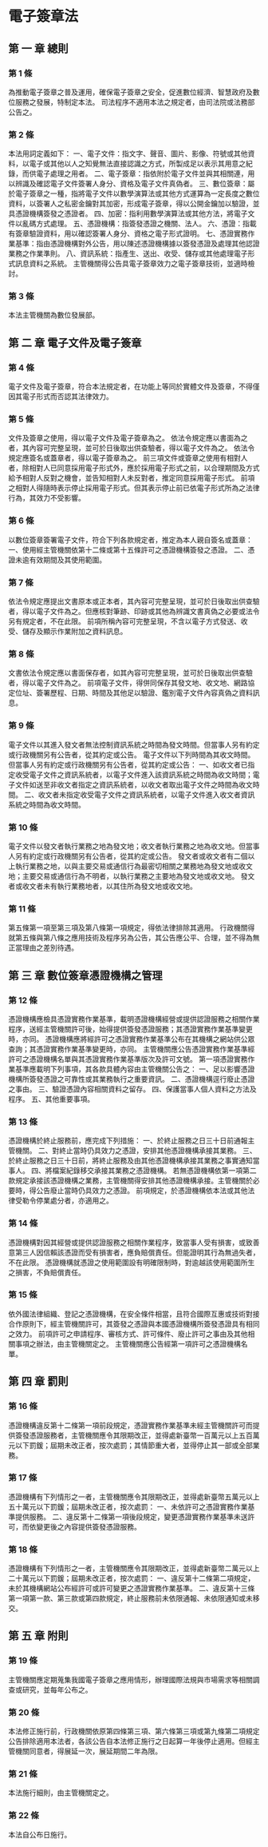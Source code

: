 # 電子簽章法

##    第 一 章 總則

### 第 1 條

為推動電子簽章之普及運用，確保電子簽章之安全，促進數位經濟、智慧政府及數位服務之發展，特制定本法。
司法程序不適用本法之規定者，由司法院或法務部公告之。

### 第 2 條

本法用詞定義如下：
一、電子文件：指文字、聲音、圖片、影像、符號或其他資料，以電子或其他以人之知覺無法直接認識之方式，所製成足以表示其用意之紀錄，而供電子處理之用者。
二、電子簽章：指依附於電子文件並與其相關連，用以辨識及確認電子文件簽署人身分、資格及電子文件真偽者。
三、數位簽章：屬於電子簽章之一種，指將電子文件以數學演算法或其他方式運算為一定長度之數位資料，以簽署人之私密金鑰對其加密，形成電子簽章，得以公開金鑰加以驗證，並具憑證機構簽發之憑證者。
四、加密：指利用數學演算法或其他方法，將電子文件以亂碼方式處理。
五、憑證機構：指簽發憑證之機關、法人。
六、憑證：指載有簽章驗證資料，用以確認簽署人身分、資格之電子形式證明。
七、憑證實務作業基準：指由憑證機構對外公告，用以陳述憑證機構據以簽發憑證及處理其他認證業務之作業準則。
八、資訊系統：指產生、送出、收受、儲存或其他處理電子形式訊息資料之系統。
主管機關得公告具電子簽章效力之電子簽章技術，並適時檢討。

### 第 3 條

本法主管機關為數位發展部。

##    第 二 章 電子文件及電子簽章

### 第 4 條

電子文件及電子簽章，符合本法規定者，在功能上等同於實體文件及簽章，不得僅因其電子形式而否認其法律效力。

### 第 5 條

文件及簽章之使用，得以電子文件及電子簽章為之。
依法令規定應以書面為之者，其內容可完整呈現，並可於日後取出供查驗者，得以電子文件為之。
依法令規定應簽名或蓋章者，得以電子簽章為之。
前三項文件或簽章之使用有相對人者，除相對人已同意採用電子形式外，應於採用電子形式之前，以合理期間及方式給予相對人反對之機會，並告知相對人未反對者，推定同意採用電子形式。
前項之相對人得隨時表示停止採用電子形式。但其表示停止前已依電子形式所為之法律行為，其效力不受影響。

### 第 6 條

以數位簽章簽署電子文件，符合下列各款規定者，推定為本人親自簽名或蓋章：
一、使用經主管機關依第十二條或第十五條許可之憑證機構簽發之憑證。
二、憑證未逾有效期間及其使用範圍。

### 第 7 條

依法令規定應提出文書原本或正本者，其內容可完整呈現，並可於日後取出供查驗者，得以電子文件為之。但應核對筆跡、印跡或其他為辨識文書真偽之必要或法令另有規定者，不在此限。
前項所稱內容可完整呈現，不含以電子方式發送、收受、儲存及顯示作業附加之資料訊息。

### 第 8 條

文書依法令規定應以書面保存者，如其內容可完整呈現，並可於日後取出供查驗者，得以電子文件為之。
前項電子文件，得併同保存其發文地、收文地、網路協定位址、簽署歷程、日期、時間及其他足以驗證、鑑別電子文件內容真偽之資料訊息。

### 第 9 條

電子文件以其進入發文者無法控制資訊系統之時間為發文時間。但當事人另有約定或行政機關另有公告者，從其約定或公告。
電子文件以下列時間為其收文時間。但當事人另有約定或行政機關另有公告者，從其約定或公告：
一、如收文者已指定收受電子文件之資訊系統者，以電子文件進入該資訊系統之時間為收文時間；電子文件如送至非收文者指定之資訊系統者，以收文者取出電子文件之時間為收文時間。
二、收文者未指定收受電子文件之資訊系統者，以電子文件進入收文者資訊系統之時間為收文時間。

### 第 10 條

電子文件以發文者執行業務之地為發文地；收文者執行業務之地為收文地。但當事人另有約定或行政機關另有公告者，從其約定或公告。
發文者或收文者有二個以上執行業務之地，以與主要交易或通信行為最密切相關之業務地為發文地或收文地；主要交易或通信行為不明者，以執行業務之主要地為發文地或收文地。
發文者或收文者未有執行業務地者，以其住所為發文地或收文地。

### 第 11 條

第五條第一項至第三項及第八條第一項規定，得依法律排除其適用。
行政機關得就第五條與第八條之應用技術及程序另為公告，其公告應公平、合理，並不得為無正當理由之差別待遇。

##    第 三 章 數位簽章憑證機構之管理

### 第 12 條

憑證機構應檢具憑證實務作業基準，載明憑證機構經營或提供認證服務之相關作業程序，送經主管機關許可後，始得提供簽發憑證服務；其憑證實務作業基準變更時，亦同。
憑證機構應將經許可之憑證實務作業基準公布在其機構之網站供公眾查詢；其憑證實務作業基準變更時，亦同。
主管機關應公告憑證實務作業基準經許可之憑證機構名單與其憑證實務作業基準版次及許可文號。
第一項憑證實務作業基準應載明下列事項，其各款具體內容由主管機關公告之：
一、足以影響憑證機構所簽發憑證之可靠性或其業務執行之重要資訊。
二、憑證機構逕行廢止憑證之事由。
三、驗證憑證內容相關資料之留存。
四、保護當事人個人資料之方法及程序。
五、其他重要事項。

### 第 13 條

憑證機構於終止服務前，應完成下列措施：
一、於終止服務之日三十日前通報主管機關。
二、對終止當時仍具效力之憑證，安排其他憑證機構承接其業務。
三、於終止服務之日三十日前，將終止服務及由其他憑證機構承接其業務之事實通知當事人。
四、將檔案紀錄移交承接其業務之憑證機構。
若無憑證機構依第一項第二款規定承接該憑證機構之業務，主管機關得安排其他憑證機構承接。主管機關於必要時，得公告廢止當時仍具效力之憑證。
前項規定，於憑證機構依本法或其他法律受勒令停業處分者，亦適用之。

### 第 14 條

憑證機構對因其經營或提供認證服務之相關作業程序，致當事人受有損害，或致善意第三人因信賴該憑證而受有損害者，應負賠償責任。但能證明其行為無過失者，不在此限。
憑證機構就憑證之使用範圍設有明確限制時，對逾越該使用範圍所生之損害，不負賠償責任。

### 第 15 條

依外國法律組織、登記之憑證機構，在安全條件相當，且符合國際互惠或技術對接合作原則下，經主管機關許可，其簽發之憑證與本國憑證機構所簽發憑證具有相同之效力。
前項許可之申請程序、審核方式、許可條件、廢止許可之事由及其他相關事項之辦法，由主管機關定之。
主管機關應公告經第一項許可之憑證機構名單。

##    第 四 章 罰則

### 第 16 條

憑證機構違反第十二條第一項前段規定，憑證實務作業基準未經主管機關許可而提供簽發憑證服務者，主管機關應令其限期改正，並得處新臺幣一百萬元以上五百萬元以下罰鍰；屆期未改正者，按次處罰；其情節重大者，並得停止其一部或全部業務。

### 第 17 條

憑證機構有下列情形之一者，主管機關應令其限期改正，並得處新臺幣五萬元以上五十萬元以下罰鍰；屆期未改正者，按次處罰：
一、未依許可之憑證實務作業基準提供服務。
二、違反第十二條第一項後段規定，變更憑證實務作業基準未送許可，而依變更後之內容提供簽發憑證服務。

### 第 18 條

憑證機構有下列情形之一者，主管機關應令其限期改正，並得處新臺幣二萬元以上二十萬元以下罰鍰；屆期未改正者，按次處罰：
一、違反第十二條第二項規定，未於其機構網站公布經許可或許可變更之憑證實務作業基準。
二、違反第十三條第一項第一款、第三款或第四款規定，終止服務前未依限通報、未依限通知或未移交。

##    第 五 章 附則

### 第 19 條

主管機關應定期蒐集我國電子簽章之應用情形，辦理國際法規與市場需求等相關調查或研究，並每年公布之。

### 第 20 條

本法修正施行前，行政機關依原第四條第三項、第六條第三項或第九條第二項規定公告排除適用本法者，各該公告自本法修正施行之日起算一年後停止適用。但經主管機關同意者，得展延一次，展延期間二年為限。

### 第 21 條

本法施行細則，由主管機關定之。

### 第 22 條

本法自公布日施行。
